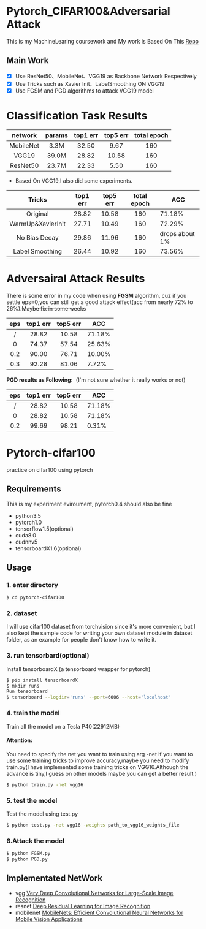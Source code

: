 # Pytorch_CIFAR100&Adversarial Attack
This is my MachineLearing coursework and My work is Based On This [Repo](https://github.com/weiaicunzai/pytorch-cifar100)

## Main Work

- [x] Use ResNet50、MobileNet、VGG19 as Backbone Network Respectively
- [x] Use Tricks such as Xavier Init、LabelSmoothing ON VGG19
- [x] Use FGSM and PGD algorithms to attack VGG19 model

# Classification Task Results
|network|params|top1 err|top5 err|total epoch|
|:---:|:---:|:---:|:---:|:---:|
|MobileNet|3.3M|32.50|9.67|160|
|VGG19|39.0M|28.82|10.58|160|
|ResNet50|23.7M|22.33|5.50|160|

- Based On VGG19,I also did some experiments.

|      Tricks       | top1 err | top5 err | total epoch | ACC            |
| :---------------: | :------: | :------: | :---------: | -------------- |
|     Original      |  28.82   |  10.58   |     160     | 71.18%         |
| WarmUp&XavierInit |  27.71   |  10.49   |     160     | 72.29%         |
|   No Bias Decay   |  29.86   |  11.96   |     160     | drops about 1% |
|  Label Smoothing  |  26.44   |  10.92   |     160     | 73.56%         |

# Adversairal Attack Results

There is some error in my code when using **FGSM** algorithm, cuz if you settle eps=0,you can still get a good attack effect(acc from nearly 72% to 26%).~~Maybe fix in some weeks~~

| eps  | top1 err | top5 err | ACC    |
| :--: | :------: | :------: | ------ |
|  /   |  28.82   |  10.58   | 71.18% |
|  0   |  74.37   |  57.54   | 25.63% |
| 0.2  |  90.00   |  76.71   | 10.00% |
| 0.3  |  92.28   |  81.06   | 7.72%  |

**PGD results as Following:**（I'm not sure whether it really works or not)

| eps  | top1 err | top5 err | ACC    |
| :--: | :------: | :------: | ------ |
|  /   |  28.82   |  10.58   | 71.18% |
|  0   |  28.82   |  10.58   | 71.18% |
| 0.2  |  99.69   |  98.21   | 0.31%  |



# Pytorch-cifar100

practice on cifar100 using pytorch

## Requirements

This is my experiment eviroument, pytorch0.4 should also be fine
- python3.5
- pytorch1.0
- tensorflow1.5(optional)
- cuda8.0
- cudnnv5
- tensorboardX1.6(optional)


## Usage

### 1. enter directory
```bash
$ cd pytorch-cifar100
```

### 2. dataset 
I will use cifar100 dataset from torchvision since it's more convenient, but I also
kept the sample code for writing your own dataset module in dataset folder, as an
example for people don't know how to write it.

### 3. run tensorbard(optional)
Install tensorboardX (a tensorboard wrapper for pytorch)
```bash
$ pip install tensorboardX
$ mkdir runs
Run tensorboard
$ tensorboard --logdir='runs' --port=6006 --host='localhost'
```

### 4. train the model
Train all the model on a Tesla P40(22912MB)   

#### Attention:
You need to specify the net you want to train using arg -net
if you want to use some training tricks to improve accuracy,maybe you need to modify train.py(I have implemented some training tricks on VGG16.Although the advance is tiny,I guess on other models maybe you can get a better result.)

```bash
$ python train.py -net vgg16
```


### 5. test the model
Test the model using test.py
```bash
$ python test.py -net vgg16 -weights path_to_vgg16_weights_file
```

### 6.Attack the model

```bash
$ python FGSM.py
$ python PGD.py
```

## Implementated NetWork

- vgg [Very Deep Convolutional Networks for Large-Scale Image Recognition](https://arxiv.org/abs/1409.1556v6)
- resnet [Deep Residual Learning for Image Recognition](https://arxiv.org/abs/1512.03385v1)
- mobilenet [MobileNets: Efficient Convolutional Neural Networks for Mobile Vision Applications](https://arxiv.org/abs/1704.04861)

